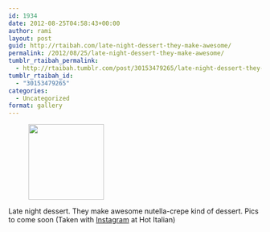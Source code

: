 ```yaml
---
id: 1934
date: 2012-08-25T04:58:43+00:00
author: rami
layout: post
guid: http://rtaibah.com/late-night-dessert-they-make-awesome/
permalink: /2012/08/25/late-night-dessert-they-make-awesome/
tumblr_rtaibah_permalink:
  - http://rtaibah.tumblr.com/post/30153479265/late-night-dessert-they-make-awesome
tumblr_rtaibah_id:
  - "30153479265"
categories:
  - Uncategorized
format: gallery
---
```

<div id='gallery-35' class='gallery galleryid-1934 gallery-columns-3 gallery-size-thumbnail'>
  <figure class='gallery-item'> 
  
  <div class='gallery-icon landscape'>
    <a href='http://139.59.20.41/2012/08/25/late-night-dessert-they-make-awesome/attachment/1935/'><img width="150" height="150" src="http://139.59.20.41/wp-content/uploads/2012/08/tumblr_m9aohvxs1Y1qb4qlko1_1280-150x150.jpg" class="attachment-thumbnail size-thumbnail" alt="" srcset="http://139.59.20.41/wp-content/uploads/2012/08/tumblr_m9aohvxs1Y1qb4qlko1_1280-150x150.jpg 150w, http://139.59.20.41/wp-content/uploads/2012/08/tumblr_m9aohvxs1Y1qb4qlko1_1280-300x300.jpg 300w, http://139.59.20.41/wp-content/uploads/2012/08/tumblr_m9aohvxs1Y1qb4qlko1_1280-100x100.jpg 100w, http://139.59.20.41/wp-content/uploads/2012/08/tumblr_m9aohvxs1Y1qb4qlko1_1280.jpg 612w" sizes="100vw" /></a>
  </div></figure>
</div>

Late night dessert. They make awesome nutella-crepe kind of dessert. Pics to come soon (Taken with [Instagram](http://instagram.com) at Hot Italian)